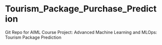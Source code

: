 # Tourism_Package_Purchase_Prediction
Git Repo for AIML Course Project: Advanced Machine Learning and MLOps: Tourism Package Prediction
